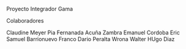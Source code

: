 Proyecto Integrador Gama

Colaboradores

Claudine Meyer 
Pia Fernanada Acuña Zambra
Emanuel Cordoba
Eric Samuel Barrionuevo
Franco Dario Peralta Wrona
Walter HUgo Diaz
